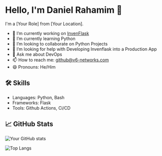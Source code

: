 # Hello, I'm Daniel Rahamim 👋

I'm a [Your Role] from [Your Location].

- 🔭 I’m currently working on [InvenFlask](https://github.com/drahamim/invenflask)
- 🌱 I’m currently learning Python
- 👯 I’m looking to collaborate on Python Projects
- 🤔 I’m looking for help with Developing Invenflask into a Production App
- 💬 Ask me about DevOps
- 📫 How to reach me: github@v6-networks.com
- 😄 Pronouns: He/Him


## 🛠 Skills
- Languages: Python, Bash
- Frameworks: Flask
- Tools: Github Actions, Ci/CD

## 📈 GitHub Stats

![Your GitHub stats](https://github-readme-stats.vercel.app/api?username=drahamim&show_icons=true&theme=radical)

![Top Langs](https://github-readme-stats.vercel.app/api/top-langs/?username=drahamim&theme=radical)